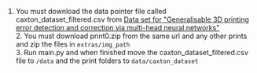1. You must download the data pointer file called caxton_dataset_filtered.csv from <a href ="https://www.repository.cam.ac.uk/items/6d77cd6d-8569-4bf4-9d5f-311ad2a49ac8">Data set for "Generalisable 3D printing error detection and correction via multi-head neural networks"</a>
<br> 2. You must download print0.zip from the same url and any other prints and zip the files in `extras/img_path`
<br> 3. Run main.py and when finished move the caxton_dataset_filtered.csv file to `/data` and the print folders to `data/caxton_dataset`
